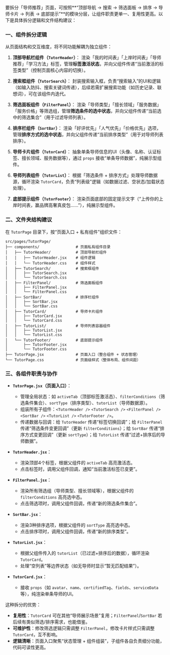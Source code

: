 要拆分「导师推荐」页面，可按照**“顶部导航 → 搜索 → 筛选面板 → 排序 → 导师卡片 → 列表 → 底部提示”**的模块分层，让组件职责更单一、复用性更高。以下是具体拆分逻辑和文件结构建议：


### 一、组件拆分逻辑
从页面结构和交互维度，将不同功能解耦为独立组件：

1. **顶部导航栏组件（`TutorHeader`）**：
   渲染「我的时间表」「上岸时间表」「导师推荐」「学习方法」标签，管理**标签激活状态**，并向父组件传递“当前激活的标签类型”（控制页面核心内容的切换）。

2. **搜索框组件（`TutorSearch`）**：
   封装搜索输入框，负责“搜索输入”的UI和逻辑（如输入防抖、搜索关键词传递），后续若需扩展搜索功能（如历史记录、联想词），可在该组件内迭代。

3. **筛选面板组件（`FilterPanel`）**：
   渲染「导师类型」「擅长领域」「服务数据」「服务价格」等筛选组，管理**筛选条件的选中状态**，并向父组件传递“当前选中的筛选集合”（用于过滤导师列表）。

4. **排序栏组件（`SortBar`）**：
   渲染「好评优先」「人气优先」「价格优先」选项，管理**排序方式的选中状态**，并向父组件传递“当前排序类型”（用于对导师列表排序）。

5. **导师卡片组件（`TutorCard`）**：
   抽象单条导师信息的UI（头像、名称、认证标签、擅长领域、服务数据等），通过 `props` 接收“单条导师数据”，纯展示型组件。

6. **导师列表组件（`TutorList`）**：
   根据「筛选条件 + 排序方式」处理导师数据源，循环渲染 `TutorCard`，负责“列表级”逻辑（如数据过滤、空状态/加载状态处理）。

7. **底部提示组件（`TutorFooter`）**：
   渲染页面底部的固定提示文字（“上传你的上岸时间表，赢品牌高奢真皮包……”），纯展示型组件。


### 二、文件夹结构建议
在 `TutorPage` 目录下，按“页面入口 + 私有组件”组织文件：

```
src/pages/TutorPage/
├── components/                # 页面私有组件目录
│   ├── TutorHeader/           # 顶部导航栏组件
│   │   ├── TutorHeader.jsx    # 组件逻辑
│   │   └── TutorHeader.css    # 组件样式
│   ├── TutorSearch/           # 搜索框组件
│   │   ├── TutorSearch.jsx
│   │   └── TutorSearch.css
│   ├── FilterPanel/           # 筛选面板组件
│   │   ├── FilterPanel.jsx
│   │   └── FilterPanel.css
│   ├── SortBar/               # 排序栏组件
│   │   ├── SortBar.jsx
│   │   └── SortBar.css
│   ├── TutorCard/             # 导师卡片组件
│   │   ├── TutorCard.jsx
│   │   └── TutorCard.css
│   ├── TutorList/             # 导师列表容器组件
│   │   ├── TutorList.jsx
│   │   └── TutorList.css
│   └── TutorFooter/           # 底部提示组件
│       ├── TutorFooter.jsx
│       └── TutorFooter.css
├── TutorPage.jsx              # 页面入口（整合组件 + 状态管理）
└── TutorPage.css              # 页面级样式（整体布局、组件间距）
```


### 三、各组件职责与协作
- **`TutorPage.jsx`（页面入口）**：
  - 管理全局状态：如 `activeTab`（顶部标签激活态）、`filterConditions`（筛选条件集合）、`sortType`（排序类型）、`tutorList`（导师数据源）。
  - 组装所有子组件：`<TutorHeader />` `<TutorSearch />` `<FilterPanel />` `<SortBar />` `<TutorList />` `<TutorFooter />`。
  - 传递数据与回调：给 `TutorHeader` 传递“标签切换回调”；给 `FilterPanel` 传递“筛选条件变更回调”（更新 `filterConditions`）；给 `SortBar` 传递“排序方式变更回调”（更新 `sortType`）；给 `TutorList` 传递“过滤+排序后的导师数据”。

- **`TutorHeader.jsx`**：
  - 渲染顶部4个标签，根据父组件的 `activeTab` 高亮激活态。
  - 点击标签时，调用父组件回调，通知“当前激活标签已变更”。

- **`FilterPanel.jsx`**：
  - 渲染所有筛选组（导师类型、擅长领域等），根据父组件的 `filterConditions` 高亮选中态。
  - 点击筛选项时，调用父组件回调，传递“新的筛选条件集合”。

- **`SortBar.jsx`**：
  - 渲染3种排序选项，根据父组件的 `sortType` 高亮选中态。
  - 点击排序项时，调用父组件回调，传递“新的排序类型”。

- **`TutorList.jsx`**：
  - 根据父组件传入的 `tutorList`（已过滤+排序后的数据），循环渲染 `TutorCard`。
  - 处理“空列表”等边界状态（如无导师时显示“暂无匹配结果”）。

- **`TutorCard.jsx`**：
  - 接收 `props`（如 `avatar`、`name`、`certifiedTag`、`fields`、`serviceData` 等），纯渲染单条导师的UI。


这种拆分的优势：
- **复用性**：`TutorCard` 可在其他“导师展示场景”复用；`FilterPanel`/`SortBar` 若后续有类似筛选/排序需求，也能借鉴。
- **可维护性**：修改筛选逻辑只需调整 `FilterPanel`，修改卡片样式只需调整 `TutorCard`，互不影响。
- **逻辑清晰**：页面入口聚焦“状态管理 + 组件组装”，子组件各自负责细分功能，代码可读性更高。